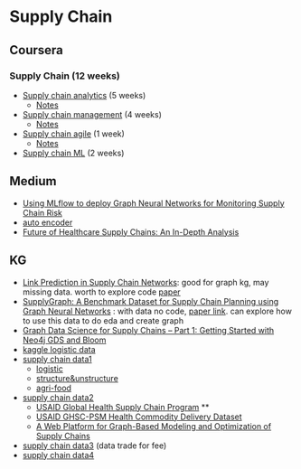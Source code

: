 # Supply Chain



## Coursera
### Supply Chain (12 weeks)
* [Supply chain analytics](https://www.coursera.org/programs/manulife-learning-program-zgh8l/specializations/supply-chain-analytics) (5 weeks)
  * [Notes](https://github.com/jinfeijoy/supply_chain/blob/main/sc_analytica.md) 
* [Supply chain management](https://www.coursera.org/programs/manulife-learning-program-zgh8l/specializations/supply-chain-management) (4 weeks)
  * [Notes](https://github.com/jinfeijoy/supply_chain/blob/main/sc_management.md) 
* [Supply chain agile](https://www.coursera.org/programs/manulife-learning-program-zgh8l/specializations/leverage-data-science-agile-supply-chain) (1 week)
    * [Notes](https://github.com/jinfeijoy/supply_chain/blob/main/agile_sc.md)
* [Supply chain ML](https://www.coursera.org/programs/manulife-learning-program-zgh8l/specializations/machine-learning-supply-chain) (2 weeks)


## Medium 
* [Using MLflow to deploy Graph Neural Networks for Monitoring Supply Chain Risk](https://medium.com/@ajmal.t.aziz/using-mlflow-to-deploy-graph-neural-networks-for-monitoring-supply-chain-risk-644c87e5259e)
* [auto encoder](https://www.jeremyjordan.me/autoencoders/)
* [Future of Healthcare Supply Chains: An In-Depth Analysis](https://www.ghx.com/the-healthcare-hub/supply-chain-future-healthcare/)


## KG
* [Link Prediction in Supply Chain Networks](https://github.com/grandintegrator/Link-Prediction-Supply-Chains): good for graph kg, may missing data. worth to explore code [paper](chrome-extension://efaidnbmnnnibpcajpcglclefindmkaj/https://arxiv.org/pdf/2107.10609)
* [SupplyGraph: A Benchmark Dataset for Supply Chain Planning using Graph Neural Networks](https://github.com/CIOL-SUST/SupplyGraph) : with data no code, [paper link](https://arxiv.org/html/2401.15299v1). can explore how to use this data to do eda and create graph
* [Graph Data Science for Supply Chains – Part 1: Getting Started with Neo4j GDS and Bloom](https://neo4j.com/developer-blog/supply-chain-neo4j-gds-bloom/)
* [kaggle logistic data](https://www.kaggle.com/datasets/laurinbrechter/supply-chain-data)
* [supply chain data1](https://datasetsearch.research.google.com/search?query=supply+chain%27+-site:kaggle.com)
   * [logistic](https://brunel.figshare.com/articles/dataset/Supply_Chain_Logistics_Problem_Dataset/7558679)
   * [structure&unstructure](https://b2find.dkrz.de/dataset/1da02611-654c-561e-9b16-410d7010c288)
   * [agri-food](https://b2find.dkrz.de/dataset/9c207995-d995-52cf-b812-9faf0c0c7044)
* [supply chain data2](https://catalog.data.gov/dataset?tags=supply-chain)
   * [USAID Global Health Supply Chain Program](https://catalog.data.gov/dataset/usaid-global-health-supply-chain-program-procurement-and-supply-management-ghsc-psm-health) **
   * [USAID GHSC-PSM Health Commodity Delivery Dataset](https://catalog.data.gov/dataset/usaid-ghsc-psm-health-commodity-delivery-dataset)
   * [A Web Platform for Graph-Based Modeling and Optimization of Supply Chains](https://catalog.data.gov/dataset/datasets-for-manuscript-adam-a-web-platform-for-graph-based-modeling-and-optimization-of-s)
* [supply chain data3](https://datarade.ai/data-categories/supply-chain-data/datasets) (data trade for fee)
* [supply chain data4](https://or.stackexchange.com/questions/529/supply-chain-public-data-repository)





